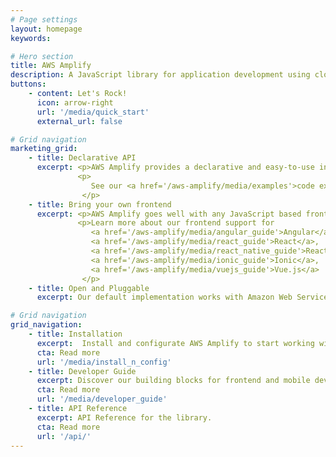 ```yaml
---
# Page settings
layout: homepage
keywords:

# Hero section
title: AWS Amplify
description: A JavaScript library for application development using cloud services.
buttons:
    - content: Let's Rock!
      icon: arrow-right
      url: '/media/quick_start'
      external_url: false

# Grid navigation
marketing_grid:
    - title: Declarative API
      excerpt: <p>AWS Amplify provides a declarative and easy-to-use interface across different categories of cloud operations.</p>
               <p>
                  See our <a href='/aws-amplify/media/examples'>code examples</a> to learn how you can 'cloud-enable' your app in under 5 minutes.
                </p> 
    - title: Bring your own frontend 
      excerpt: <p>AWS Amplify goes well with any JavaScript based frontend workflow, and React Native for mobile developers.</p> 
               <p>Learn more about our frontend support for
                  <a href='/aws-amplify/media/angular_guide'>Angular</a>,
                  <a href='/aws-amplify/media/react_guide'>React</a>, 
                  <a href='/aws-amplify/media/react_native_guide'>React Native</a>,
                  <a href='/aws-amplify/media/ionic_guide'>Ionic</a>,
                  <a href='/aws-amplify/media/vuejs_guide'>Vue.js</a>
                </p>
    - title: Open and Pluggable
      excerpt: Our default implementation works with Amazon Web Services (AWS), but AWS Amplify is designed to be open and pluggable for any custom backend or service.

# Grid navigation
grid_navigation:
    - title: Installation
      excerpt:  Install and configurate AWS Amplify to start working with cloud services.
      cta: Read more
      url: '/media/install_n_config'
    - title: Developer Guide
      excerpt: Discover our building blocks for frontend and mobile developers.
      cta: Read more
      url: '/media/developer_guide'
    - title: API Reference
      excerpt: API Reference for the library.
      cta: Read more
      url: '/api/'      
---
```

